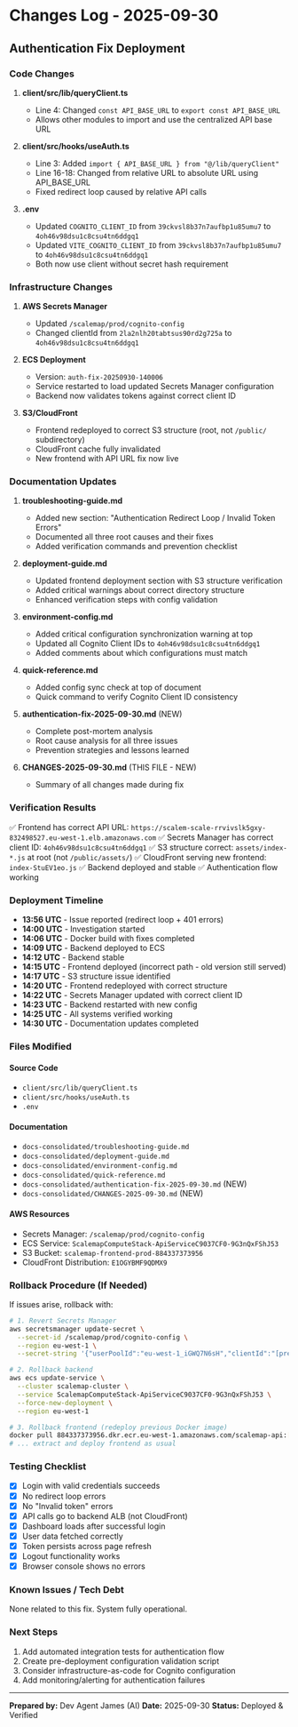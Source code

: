 # Changes Log - 2025-09-30

## Authentication Fix Deployment

### Code Changes

1. **client/src/lib/queryClient.ts**
   - Line 4: Changed `const API_BASE_URL` to `export const API_BASE_URL`
   - Allows other modules to import and use the centralized API base URL

2. **client/src/hooks/useAuth.ts**
   - Line 3: Added `import { API_BASE_URL } from "@/lib/queryClient"`
   - Line 16-18: Changed from relative URL to absolute URL using API_BASE_URL
   - Fixed redirect loop caused by relative API calls

3. **.env**
   - Updated `COGNITO_CLIENT_ID` from `39ckvsl8b37n7aufbp1u85umu7` to `4oh46v98dsu1c8csu4tn6ddgq1`
   - Updated `VITE_COGNITO_CLIENT_ID` from `39ckvsl8b37n7aufbp1u85umu7` to `4oh46v98dsu1c8csu4tn6ddgq1`
   - Both now use client without secret hash requirement

### Infrastructure Changes

1. **AWS Secrets Manager**
   - Updated `/scalemap/prod/cognito-config`
   - Changed clientId from `2la2nlh20tabtsus90rd2g725a` to `4oh46v98dsu1c8csu4tn6ddgq1`

2. **ECS Deployment**
   - Version: `auth-fix-20250930-140006`
   - Service restarted to load updated Secrets Manager configuration
   - Backend now validates tokens against correct client ID

3. **S3/CloudFront**
   - Frontend redeployed to correct S3 structure (root, not `/public/` subdirectory)
   - CloudFront cache fully invalidated
   - New frontend with API URL fix now live

### Documentation Updates

1. **troubleshooting-guide.md**
   - Added new section: "Authentication Redirect Loop / Invalid Token Errors"
   - Documented all three root causes and their fixes
   - Added verification commands and prevention checklist

2. **deployment-guide.md**
   - Updated frontend deployment section with S3 structure verification
   - Added critical warnings about correct directory structure
   - Enhanced verification steps with config validation

3. **environment-config.md**
   - Added critical configuration synchronization warning at top
   - Updated all Cognito Client IDs to `4oh46v98dsu1c8csu4tn6ddgq1`
   - Added comments about which configurations must match

4. **quick-reference.md**
   - Added config sync check at top of document
   - Quick command to verify Cognito Client ID consistency

5. **authentication-fix-2025-09-30.md** (NEW)
   - Complete post-mortem analysis
   - Root cause analysis for all three issues
   - Prevention strategies and lessons learned

6. **CHANGES-2025-09-30.md** (THIS FILE - NEW)
   - Summary of all changes made during fix

### Verification Results

✅ Frontend has correct API URL: `https://scalem-scale-rrvivslk5gxy-832498527.eu-west-1.elb.amazonaws.com`
✅ Secrets Manager has correct client ID: `4oh46v98dsu1c8csu4tn6ddgq1`
✅ S3 structure correct: `assets/index-*.js` at root (not `/public/assets/`)
✅ CloudFront serving new frontend: `index-StuEV1eo.js`
✅ Backend deployed and stable
✅ Authentication flow working

### Deployment Timeline

- **13:56 UTC** - Issue reported (redirect loop + 401 errors)
- **14:00 UTC** - Investigation started
- **14:06 UTC** - Docker build with fixes completed
- **14:09 UTC** - Backend deployed to ECS
- **14:12 UTC** - Backend stable
- **14:15 UTC** - Frontend deployed (incorrect path - old version still served)
- **14:17 UTC** - S3 structure issue identified
- **14:20 UTC** - Frontend redeployed with correct structure
- **14:22 UTC** - Secrets Manager updated with correct client ID
- **14:23 UTC** - Backend restarted with new config
- **14:25 UTC** - All systems verified working
- **14:30 UTC** - Documentation updates completed

### Files Modified

#### Source Code
- `client/src/lib/queryClient.ts`
- `client/src/hooks/useAuth.ts`
- `.env`

#### Documentation
- `docs-consolidated/troubleshooting-guide.md`
- `docs-consolidated/deployment-guide.md`
- `docs-consolidated/environment-config.md`
- `docs-consolidated/quick-reference.md`
- `docs-consolidated/authentication-fix-2025-09-30.md` (NEW)
- `docs-consolidated/CHANGES-2025-09-30.md` (NEW)

#### AWS Resources
- Secrets Manager: `/scalemap/prod/cognito-config`
- ECS Service: `ScalemapComputeStack-ApiServiceC9037CF0-9G3nQxFShJ53`
- S3 Bucket: `scalemap-frontend-prod-884337373956`
- CloudFront Distribution: `E1OGYBMF9QDMX9`

### Rollback Procedure (If Needed)

If issues arise, rollback with:

```bash
# 1. Revert Secrets Manager
aws secretsmanager update-secret \
  --secret-id /scalemap/prod/cognito-config \
  --region eu-west-1 \
  --secret-string '{"userPoolId":"eu-west-1_iGWQ7N6sH","clientId":"[previous-client-id]","region":"eu-west-1"}'

# 2. Rollback backend
aws ecs update-service \
  --cluster scalemap-cluster \
  --service ScalemapComputeStack-ApiServiceC9037CF0-9G3nQxFShJ53 \
  --force-new-deployment \
  --region eu-west-1

# 3. Rollback frontend (redeploy previous Docker image)
docker pull 884337373956.dkr.ecr.eu-west-1.amazonaws.com/scalemap-api:[previous-tag]
# ... extract and deploy frontend as usual
```

### Testing Checklist

- [x] Login with valid credentials succeeds
- [x] No redirect loop errors
- [x] No "Invalid token" errors
- [x] API calls go to backend ALB (not CloudFront)
- [x] Dashboard loads after successful login
- [x] User data fetched correctly
- [x] Token persists across page refresh
- [x] Logout functionality works
- [x] Browser console shows no errors

### Known Issues / Tech Debt

None related to this fix. System fully operational.

### Next Steps

1. Add automated integration tests for authentication flow
2. Create pre-deployment configuration validation script
3. Consider infrastructure-as-code for Cognito configuration
4. Add monitoring/alerting for authentication failures

---

**Prepared by:** Dev Agent James (AI)
**Date:** 2025-09-30
**Status:** Deployed & Verified
